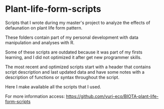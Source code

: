 # Plant-life-form-scripts
Scripts that I wrote during my master's project to analyze the effects of defaunation on plant life form pattern.

These folders contain part of my personal development with data manipulation and analyses with R.

Some of these scripts are outdated because it was part of my firsts learning, and I did not optimized it after get new programmer skills.

The most recent and optimized scripts start with a header that contains script description and last updated data and have some notes with a description of functions or syntax throughout the script.

Here I make available all the scripts that I used.

For more information access: https://github.com/yuri-eco/BIOTA-plant-life-form-scripts
